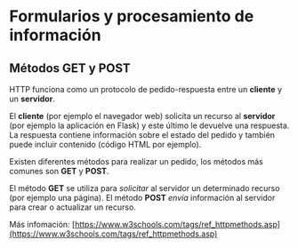 # Formularios y procesamiento de información

## Métodos GET y POST

HTTP funciona como un protocolo de pedido-respuesta entre un **cliente** y un **servidor**.

El **cliente** (por ejemplo el navegador web) solicita un recurso al **servidor** (por ejemplo la aplicación en Flask) y este último le devuelve una respuesta. La respuesta contiene información sobre el estado del pedido y también puede incluir contenido (código HTML por ejemplo).

Existen diferentes métodos para realizar un pedido, los métodos más comunes son **GET** y **POST**.

El método **GET** se utiliza para *solicitar* al servidor un determinado recurso (por ejemplo una página).
El método **POST** *envía* información al servidor para crear o actualizar un recurso.

Más infomación: [https://www.w3schools.com/tags/ref_httpmethods.asp](https://www.w3schools.com/tags/ref_httpmethods.asp)


